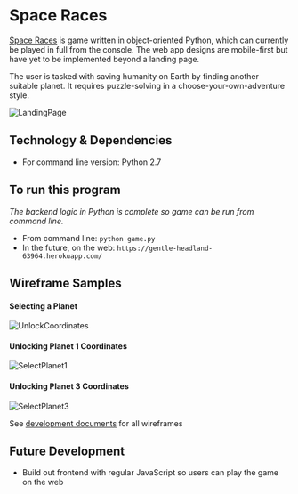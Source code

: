 # Space Races
[Space Races](https://gentle-headland-63964.herokuapp.com/) is game written in object-oriented Python, which can currently be played in full from the console. The web app designs are mobile-first but have yet to be implemented beyond a landing page.

The user is tasked with saving humanity on Earth by finding another suitable planet. It requires puzzle-solving in a choose-your-own-adventure style.

![LandingPage](https://res.cloudinary.com/dckkkjkuz/image/upload/v1664659706/space-races_landing_page_screenshot_without_tab_zcxbzt.png)

## Technology & Dependencies
* For command line version: Python 2.7


## To run this program
*The backend logic in Python is complete so game can be run from command line.*
* From command line: `python game.py`
* In the future, on the web: `https://gentle-headland-63964.herokuapp.com/`


## Wireframe Samples

#### Selecting a Planet
![UnlockCoordinates](https://res.cloudinary.com/dckkkjkuz/image/upload/c_scale,w_400/v1509154912/space-races/SelectPuzzle.png)


#### Unlocking Planet 1 Coordinates
![SelectPlanet1](https://res.cloudinary.com/dckkkjkuz/image/upload/c_scale,w_400/v1509161143/space-races/UnlockPlanet1.png)


#### Unlocking Planet 3 Coordinates
![SelectPlanet3](https://res.cloudinary.com/dckkkjkuz/image/upload/c_scale,w_400/v1509154921/space-races/UnlockPlanet3.png)


See [development documents][docs] for all wireframes

[docs]: docs/


## Future Development
* Build out frontend with regular JavaScript so users can play the game on the web
